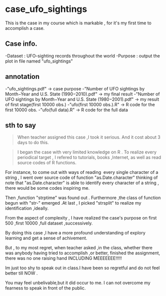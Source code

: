 # case_ufo_sightings
This is the case in my course which is markable , for it's my first time to accomplish a case.   
## Case info.
-Dataset : UFO-sighting records throughout the world
-Purpose : output the plot in file named "ufo_sightings"
## annotation
-"ufo_sightings.pdf" -> case purpose
-"Number of UFO sightings by Month−Year and U.S. State (1990−2010).pdf" -> my final result
-"Number of UFO sightings by Month−Year and U.S. State (1980−2001).pdf" -> my result of first stage(first 10000 obs.)
-"ufo(first 10000 obs.).R" -> R code for the first 10000 obs.
-"ufo(full data).R" -> R code for the full data
## sth to say
>When teacher assigned this case ,I took it serious. And it cost about 3 days to do this.

>I began the case with very limited knowledge on R . To realize every periodical target , I refered to tutorials, books ,Internet, as well as read source codes of R functions. 

For instance, to come out with ways of reading  every single character of a string , I went over source code of function "as.Date.character" thinking of note that "as.Date.character" is able to identify every character of a string , there would be some codes inspiring me. 

Then ,function "strptime" was found out . Furthermore ,the class of function begun with "str-" emerged .At last , I picked "strsplit" to realize my identification ,ideally.    

From the aspect of complexity , I have realized the case's purpose on first 500 ,first 10000 ,full dataset ,successively.

By doing this case ,I have a more profound understanding of explory learning and get a sense of achivement.

But , to my most regret, when teacher asked ,in the class, whether there was anybody having tried to accomplish ,or better, finished the assignment, there was no one raising hand INCLUDING MEEEEEEE!!!!!

Im just too shy to speak out in class.I have been so regretful and do not feel better till NOW .

You may feel unbelivable,but it did occur to me. I can not overcome my fearness to speak in front of the public.
